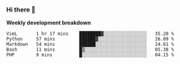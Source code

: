 ### Hi there 👋


**Weekly development breakdown**

<!--START_SECTION:waka-->
```text
VimL       1 hr 17 mins    ████████▓░░░░░░░░░░░░░░░░   35.20 % 
Python     57 mins         ██████▓░░░░░░░░░░░░░░░░░░   26.09 % 
Markdown   54 mins         ██████░░░░░░░░░░░░░░░░░░░   24.61 % 
Bash       11 mins         █▒░░░░░░░░░░░░░░░░░░░░░░░   05.38 % 
PHP        9 mins          █░░░░░░░░░░░░░░░░░░░░░░░░   04.15 % 
```
<!--END_SECTION:waka-->
